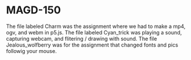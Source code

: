 # MAGD-150
The file labeled Charm was the assignment where we had to make a mp4, ogv, and webm in p5.js.
The file labeled Cyan_trick was playing a sound, capturing webcam, and flitering / drawing with sound.
The file Jealous_wolfberry was for the assignment that changed fonts and pics followig your mouse.
